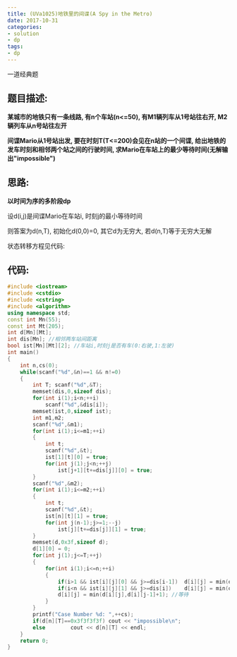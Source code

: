 ```yaml
---
title: (UVa1025)地铁里的间谍(A Spy in the Metro)
date: 2017-10-31
categories:
- solution
- dp
tags:
- dp
---
```


一道经典题
<!-- more -->
## 题目描述:

**某城市的地铁只有一条线路, 有n个车站(n<=50), 有M1辆列车从1号站往右开, M2辆列车从n号站往左开**

**间谍Mario从1号站出发, 要在时刻T(T<=200)会见在n站的一个间谍, 给出地铁的发车时刻和相邻两个站之间的行驶时间, 求Mario在车站上的最少等待时间(无解输出"impossible")**

## 思路:

**以时间为序的多阶段dp**

设d(i,j)是间谍Mario在车站i, 时刻j的最小等待时间

则答案为d(n,T), 初始化d(0,0)=0, 其它d为无穷大, 若d(n,T)等于无穷大无解

状态转移方程见代码:

## 代码:
```cpp
#include <iostream>
#include <cstdio>
#include <cstring>
#include <algorithm>
using namespace std;
const int Mn(55);
const int Mt(205);
int d[Mn][Mt];
int dis[Mn]; //相邻两车站间距离
bool ist[Mn][Mt][2]; //车站i,时刻j是否有车(0:右驶,1:左驶)
int main()
{
	int n,cs(0);
	while(scanf("%d",&n)==1 && n!=0)
	{
		int T; scanf("%d",&T);
		memset(dis,0,sizeof dis);
		for(int i(1);i<n;++i)
			scanf("%d",&dis[i]);
		memset(ist,0,sizeof ist);
		int m1,m2;
		scanf("%d",&m1);
		for(int i(1);i<=m1;++i)
		{
			int t;
			scanf("%d",&t);
			ist[1][t][0] = true;
			for(int j(1);j<n;++j)
				ist[j+1][t+=dis[j]][0] = true;
		}
		scanf("%d",&m2);
		for(int i(1);i<=m2;++i)
		{
			int t;
			scanf("%d",&t);
			ist[n][t][1] = true;
			for(int j(n-1);j>=1;--j)
				ist[j][t+=dis[j]][1] = true;
		}
		memset(d,0x3f,sizeof d);
		d[1][0] = 0;
		for(int j(1);j<=T;++j)
		{
			for(int i(1);i<=n;++i)
			{
				if(i>1 && ist[i][j][0] && j>=dis[i-1])	d[i][j] = min(d[i][j],d[i-1][j-dis[i-1]]); //如果有向右驶的车
				if(i<n && ist[i][j][1] && j>=dis[i])	d[i][j] = min(d[i][j],d[i+1][j-dis[i]]); //如果有向左驶的车
				d[i][j] = min(d[i][j],d[i][j-1]+1); //等待
			}
		}
		printf("Case Number %d: ",++cs);
        if(d[n][T]==0x3f3f3f3f) cout << "impossible\n";
        else        cout << d[n][T] << endl;
	}
	return 0;
}
```
